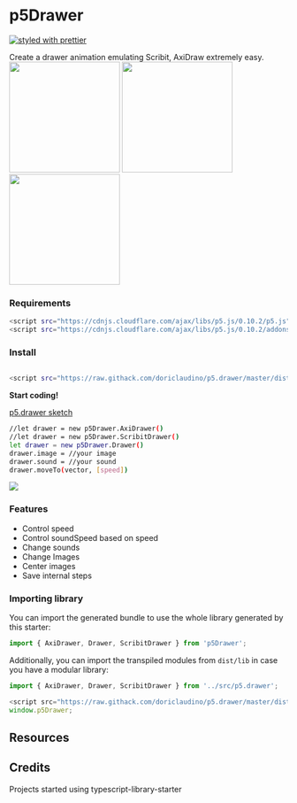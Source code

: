 # p5Drawer

[![styled with prettier](https://img.shields.io/badge/styled_with-prettier-ff69b4.svg)](https://github.com/prettier/prettier)

Create a drawer animation emulating Scribit, AxiDraw extremely easy.
<br>
<img src="https://i.imgur.com/emokMlD.png" width="200">
<img src="https://imgur.com/AevdDH0.png" width="200">
<img src="https://imgur.com/nbt0qGb.png" width="200">

### Requirements

```bash
<script src="https://cdnjs.cloudflare.com/ajax/libs/p5.js/0.10.2/p5.js"></script>
<script src="https://cdnjs.cloudflare.com/ajax/libs/p5.js/0.10.2/addons/p5.sound.js"></script>
```

### Install

```bash

<script src="https://raw.githack.com/doriclaudino/p5.drawer/master/dist/p5.drawer.es5.js"></script>
```

**Start coding!**

[p5.drawer sketch](https://editor.p5js.org/doriclaudino/sketches/5UUjoEKRx)

```bash
//let drawer = new p5Drawer.AxiDrawer()
//let drawer = new p5Drawer.ScribitDrawer()
let drawer = new p5Drawer.Drawer()
drawer.image = //your image
drawer.sound = //your sound
drawer.moveTo(vector, [speed])
```

![](https://media.giphy.com/media/U3hHR6jI6XbOfdH9Ka/giphy.gif)

### Features

- Control speed
- Control soundSpeed based on speed
- Change sounds
- Change Images
- Center images
- Save internal steps

### Importing library

You can import the generated bundle to use the whole library generated by this starter:

```javascript
import { AxiDrawer, Drawer, ScribitDrawer } from 'p5Drawer';
```

Additionally, you can import the transpiled modules from `dist/lib` in case you have a modular library:

```javascript
import { AxiDrawer, Drawer, ScribitDrawer } from '../src/p5.drawer';
```

```javascript
<script src="https://raw.githack.com/doriclaudino/p5.drawer/master/dist/p5.drawer.es5.js"></script>;
window.p5Drawer;
```

## Resources

## Credits

Projects started using typescript-library-starter
